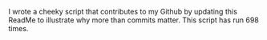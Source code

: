 I wrote a cheeky script that contributes to my Github by updating this ReadMe to illustrate why more than commits matter. This script has run 698 times.